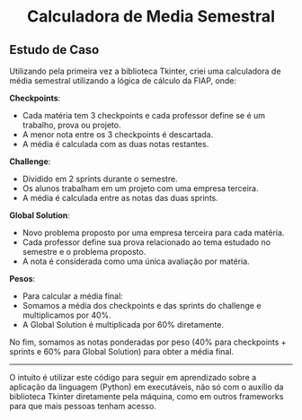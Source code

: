 <h1 align="center"> Calculadora de Media Semestral </h1>

## Estudo de Caso

Utilizando pela primeira vez a biblioteca Tkinter, criei uma calculadora de média semestral utilizando a lógica de cálculo da FIAP, onde:

**Checkpoints**:
- Cada matéria tem 3 checkpoints e cada professor define se é um trabalho, prova ou projeto.
- A menor nota entre os 3 checkpoints é descartada.
- A média é calculada com as duas notas restantes.

**Challenge**:
- Dividido em 2 sprints durante o semestre.
- Os alunos trabalham em um projeto com uma empresa terceira.
- A média é calculada entre as notas das duas sprints.

**Global Solution**:
- Novo problema proposto por uma empresa terceira para cada matéria.
- Cada professor define sua prova relacionado ao tema estudado no semestre e o problema proposto.
- A nota é considerada como uma única avaliação por matéria.

**Pesos**:
- Para calcular a média final:
- Somamos a média dos checkpoints e das sprints do challenge e multiplicamos por 40%.
- A Global Solution é multiplicada por 60% diretamente.

No fim, somamos as notas ponderadas por peso (40% para checkpoints + sprints e 60% para Global Solution) para obter a média final.

------

O intuito é utilizar este código para seguir em aprendizado sobre a aplicação da linguagem (Python) em executáveis, não só com o auxílio da biblioteca Tkinter diretamente pela máquina, como em outros frameworks para que mais pessoas tenham acesso.

